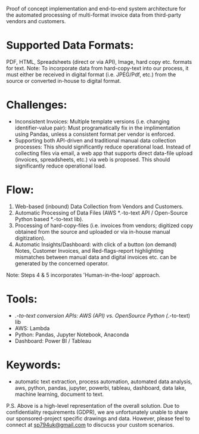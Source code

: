 Proof of concept implementation and end-to-end system architecture for the automated processing of multi-format invoice data from third-party vendors and customers.

# Supported Data Formats: 
PDF, HTML, Spreadsheets (direct or via API), Image, hard copy etc. formats for text.
Note: To incorporate data from hard-copy-text into our process, it must either be received in digital format (i.e. JPEG/Pdf, etc.) from the source or converted in-house to digital format.

# Challenges:
- Inconsistent Invoices: Multiple template versions (i.e. changing identifier-value pair): Must programatically fix in the implimentation using Pandas, unless a consistent format per vendor is enforced.
- Supporting both API-driven and traditional manual data collection processes: This should significantly reduce operational load. Instead of collecting files via email, a web app that supports direct data-file upload (invoices, spreadsheets, etc.) via web is proposed. This should significantly reduce operational load.

# Flow:
1. Web-based (inbound) Data Collection from Vendors and Customers.
2. Automatic Processing of Data Files (AWS *.-to-text API / Open-Source Python based *.-to-text lib).
3. Processing of hard-copy-files (i.e. invoices from vendors; digitized copy obtained from the source and uploaded or via in-house manual digitization).
4. Automatic Insights/Dashboard: with click of a button (on demand) Notes, Customer Invoices, and Red-flags-report highlighting mismatches between manual data and digital invoices etc. can be generated by the concerned operator.

Note: Steps 4 & 5 incorporates 'Human-in-the-loop' approach.

# Tools:
- *.-to-text conversion APIs: AWS (API) vs. OpenSource Python (*.-to-text) lib
- AWS: Lambda
- Python: Pandas, Jupyter Notebook, Anaconda
- Dashboard: Power BI / Tableau

# Keywords:
- automatic text extraction, process automation, automated data analysis, aws, python, pandas, jupyter, powerbi, tableau, dashboard, data lake, machine learning, document to text.


P.S. Above is a high-level representation of the overall solution. Due to confidentiality requirements (GDPR), we are unfortunately unable to share our sponsored-project specific drawings and data. However, please feel to connect at sp794uk@gmail.com to discucss your custom scenarios.
